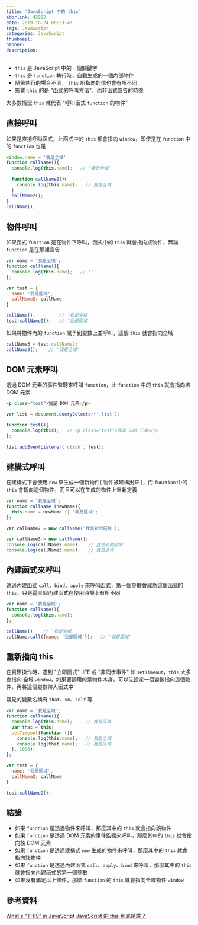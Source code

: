 ```yaml
---
title: 'JavaScript 中的 this'
abbrlink: 42922
date: 2019-10-24 00:23:43
tags: JavaScript
categories: JavaScript
thumbnail:
banner:
description:
---
```


- `this` 是 JavaScript 中的一個關鍵字
- `this` 是 `function` 執行時，自動生成的一個內部物件
- 隨著執行的場合不同， `this` 所指向的值也會有所不同
- 影響 `this` 的是 "函式的呼叫方法"，而非函式宣告的時機

<!-- more -->

大多數情況 `this` 就代表 "呼叫函式 `function` 的物件"

## 直接呼叫

如果是直接呼叫函式，此函式中的 `this` 都會指向 `window`，即使是在 `function` 中的 `function` 也是

``` js
window.name = '我是全域'
function callName(){
  console.log(this.name);   // '我是全域'
  
  function callName2(){
    console.log(this.name);   // 我是全域
  }
  callName2();
}
callName();
```

## 物件呼叫

如果函式 `function` 是在物件下呼叫，函式中的 `this` 就會指向該物件，無論 `function` 是在那裡宣告

``` js
var name = '我是全域';
function callName(){
  console.log(this.name);   // ''
};

var test = {
  name: '我是區域',
  callName2: callName
}

callName();         // '我是全域' 
test.callName2();   // '我是區域
```

如果將物件內的 `function` 賦予到變數上並呼叫，這個 `this` 就會指向全域

``` js
callName3 = test.callName2;
callName3();    // '我是全域'
```

## DOM 元素呼叫

透過 DOM 元素的事件監聽來呼叫 `function`，此 `function` 中的 `this` 就會指向該 DOM 元素

``` html
<p class="test">我是 DOM 元素</p>
```

``` js
var list = document.querySelector('.list');

function test(){
  console.log(this);   // <p class="test">我是 DOM 元素</p>
};
              
list.addEventListener('click', test);
```

## 建構式呼叫

在建構式下會使用 `new` 來生成一個新物件( 物件被建構出來 )，而 `function` 中的 `this` 會指向這個物件，而且可以在生成的物件上重新定義

``` js
var name = '我是全域';
function callName (newName){
  this.name = newName || '我是區域';
};

var callName2 = new callName('我是新的區域');

var callName3 = new callName();
console.log(callName2.name);   // 我是新的區域
console.log(callName3.name);   // 我是區域
```

## 內建函式來呼叫

透過內建函式 `call`、`bind`、`apply` 來呼叫函式，第一個參數會成為這個函式的 `this`，只是這三個內建函式在使用時機上有所不同

``` js
var name = '我是全域';
function callName(){
  console.log(this.name);
};

callName();   // '我是全域'
callName.call({name: '我是區域'});   // '我是區域'
```

## 重新指向 this

在實際操作時，遇到 "立即函式" IIFE 或 "非同步事件" 如 `setTimeout`，`this` 大多會指向 全域 `window`，如果要調用的是物件本身，可以先設定一個變數指向這個物件，再將這個變數帶入函式中

常見的變數名稱有 `that`、`vm`、`self` 等

``` js
var name = '我是全域';
function callName(){
  console.log(this.name);     // 我是區域
  var that = this;
  setTimeout(function (){
    console.log(this.name);   // 我是全域
    console.log(that.name);   // 我是區域
  }, 1000);
};

var test = {
  name: '我是區域',
  callName2: callName
}

test.callName2();
```

## 結論

- 如果 `function` 是透過物件來呼叫，那麼其中的 `this` 就會指向該物件
- 如果 `function` 是透過 DOM 元素的事件監聽來呼叫，那麼其中的 `this` 就會指向該 DOM 元素
- 如果 `function` 是透過建構式 `new` 生成的物件來呼叫，那麼其中的 `this` 就會指向該物件
- 如果 `function` 是透過內建函式 `call`、`apply`、`bind` 來呼叫，那麼其中的 `this` 就會指向內建函式的第一個參數
- 如果沒有滿足以上條件，那麼 `function` 的 `this` 就會指向全域物件 `window`

## 參考資料

[What's "THIS" in JavaScript](https://ithelp.ithome.com.tw/articles/10193193)
[JavaScript 的 this 到底是誰？](https://ithelp.ithome.com.tw/articles/10191393)